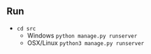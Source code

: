 ## Run
* ```cd src```
  * Windows `python manage.py runserver`
  * OSX/Linux `python3 manage.py runserver`
